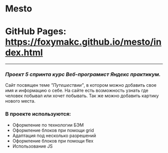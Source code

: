 # Mesto
# GitHub Pages: https://foxymakc.github.io/mesto/index.html
---
### *Проект 5 спринта курс Веб-програмист Яндекс практикум.*  
Сайт посвящен теме *"Путешествии"*, в котором можно добавить свое имя и информацию о себе.
На сайте есть возможность узнать где человек побывал или хочет побывать. Так же можно добавить картику нового места.
### В проекте используются:  
* Оформление по технологии БЭМ
* Оформление блоков при помощи grid
* Адаптация под несколько разрешений
* Оформление блоков при помощи flex
* Использование JS